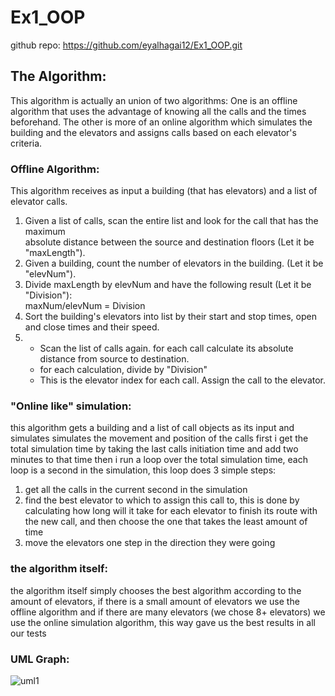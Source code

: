 # Ex1_OOP

github repo: https://github.com/eyalhagai12/Ex1_OOP.git

## The Algorithm:

This algorithm is actually an union of two algorithms:
One is an offline algorithm that uses the advantage of knowing all the calls and the times beforehand.
The other is more of an online algorithm which simulates the building and the elevators and assigns calls based on each elevator's criteria.

### Offline Algorithm:
This algorithm receives as input a building (that has elevators) and a list of elevator calls.

1. Given a list of calls, scan the entire list and look for the call that has the maximum  
   absolute distance between the source and destination floors (Let it be "maxLength").
2. Given a building, count the number of elevators in the building. (Let it be "elevNum").
3. Divide maxLength by elevNum and have the following result (Let it be "Division"):  
   maxNum/elevNum = Division
4. Sort the building's elevators into list by their start and stop times, open and close times and their
   speed.
5. - Scan the list of calls again. for each call calculate its absolute distance from source to destination.
   - for each calculation, divide by "Division"
   - This is the elevator index for each call. Assign the call to the elevator.

### "Online like" simulation:
this algorithm gets a building and a list of call objects as its input and simulates simulates the movement and position of the calls
first i get the total simulation time by taking the last calls initiation time and add two minutes to that time
then i run a loop over the total simulation time, each loop is a second in the simulation, this loop does 3 simple steps:

1. get all the calls in the current second in the simulation
2. find the best elevator to which to assign this call to, this is done by calculating how long will it take for each elevator to finish its route with the new call, and then choose the one that takes the least amount of time
3. move the elevators one step in the direction they were going


### the algorithm itself:
the algorithm itself simply chooses the best algorithm according to the amount of elevators, if there is a small amount of elevators we use the offline algorithm and if there are many elevators (we chose 8+ elevators) we use the online simulation algorithm, this way gave us the best results in all our tests

### UML Graph:
![uml1](https://user-images.githubusercontent.com/77681248/142482512-8cf81f74-be20-42e8-a5ae-f02c82c271f1.png)
